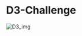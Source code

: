 # D3-Challenge
![D3_img](https://user-images.githubusercontent.com/25973930/119290682-a6467280-bc12-11eb-9674-63544d4bae88.PNG)
